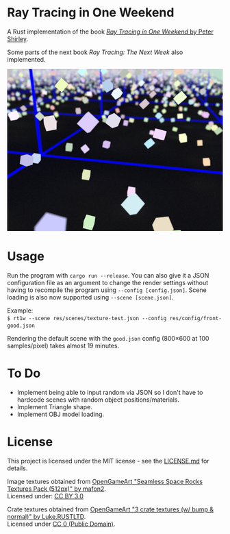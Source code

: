 # Ray Tracing in One Weekend

A Rust implementation of the book [*Ray Tracing in One Weekend* by Peter Shirley](https://in1weekend.blogspot.com/).

Some parts of the next book *Ray Tracing: The Next Week* also implemented.

<p align="center">
	<img src="output.png" alt="">	
</p>

# Usage

Run the program with `cargo run --release`. You can also give it a JSON configuration file as an argument to change the render settings without having to recompile the program using `--config [config.json]`. Scene loading is also now supported using `--scene [scene.json]`.

Example:  
`$ rt1w --scene res/scenes/texture-test.json --config res/config/front-good.json`

Rendering the default scene with the `good.json` config (800×600 at 100 samples/pixel) takes almost 19 minutes.

# To Do

- Implement being able to input random via JSON so I don't have to hardcode scenes with random object positions/materials.
- Implement Triangle shape.
- Implement OBJ model loading.

# License

This project is licensed under the MIT license - see the [LICENSE.md](LICENSE.md) for details.

Image textures obtained from [OpenGameArt "Seamless Space Rocks Textures Pack (512px)" by mafon2](https://opengameart.org/content/seamless-space-rocks-textures-pack-512px).  
Licensed under: [CC BY 3.0](https://creativecommons.org/licenses/by/3.0/legalcode)

Crate textures obtained from [OpenGameArt "3 crate textures (w/ bump & normal)" by Luke.RUSTLTD](https://opengameart.org/content/3-crate-textures-w-bump-normal).  
Licensed under [CC 0 (Public Domain)](https://creativecommons.org/publicdomain/zero/1.0/legalcode).